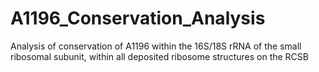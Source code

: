 # A1196_Conservation_Analysis
Analysis of conservation of A1196 within the 16S/18S rRNA of the small ribosomal subunit, within all deposited ribosome structures on the RCSB

